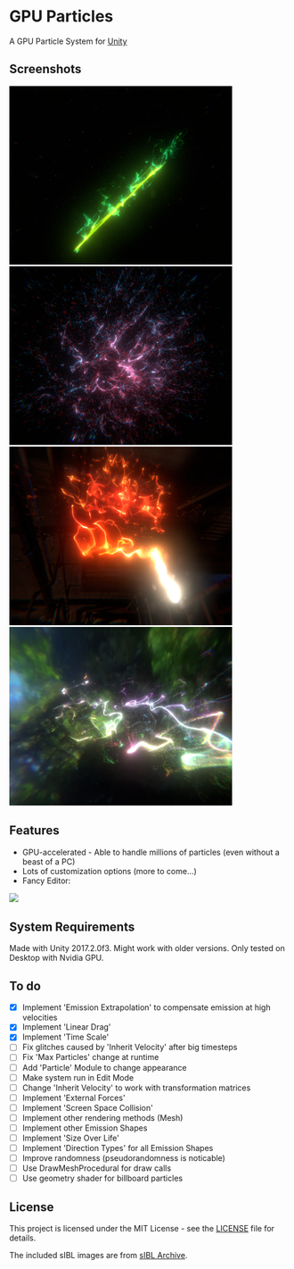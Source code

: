 # GPU Particles
A GPU Particle System for [Unity](https://unity3d.com/)

## Screenshots
<img src="Assets/Screenshots/screenshot3.png" width="400"/> <img src="Assets/Screenshots/screenshot1.png" width="400"/> <img src="Assets/Screenshots/screenshot2.png" width="400"/> <img src="Assets/Screenshots/screenshot0.png" width="400"/>

## Features
- GPU-accelerated - Able to handle millions of particles (even without a beast of a PC)
- Lots of customization options (more to come...)
- Fancy Editor:
<img src="https://user-images.githubusercontent.com/34353377/34125986-5fe653d8-e438-11e7-8218-fc62254efc5a.png" width="400"/>

## System Requirements
Made with Unity 2017.2.0f3. Might work with older versions. Only tested on Desktop with Nvidia GPU.

## To do
- [x] Implement 'Emission Extrapolation' to compensate emission at high velocities
- [x] Implement 'Linear Drag'
- [x] Implement 'Time Scale'
- [ ] Fix glitches caused by 'Inherit Velocity' after big timesteps
- [ ] Fix 'Max Particles' change at runtime
- [ ] Add 'Particle' Module to change appearance
- [ ] Make system run in Edit Mode
- [ ] Change 'Inherit Velocity' to work with transformation matrices
- [ ] Implement 'External Forces'
- [ ] Implement 'Screen Space Collision'
- [ ] Implement other rendering methods (Mesh)
- [ ] Implement other Emission Shapes
- [ ] Implement 'Size Over Life'
- [ ] Implement 'Direction Types' for all Emission Shapes
- [ ] Improve randomness (pseudorandomness is noticable)
- [ ] Use DrawMeshProcedural for draw calls
- [ ] Use geometry shader for billboard particles

## License
This project is licensed under the MIT License - see the [LICENSE](LICENSE) file for details.

The included sIBL images are from [sIBL Archive](http://www.hdrlabs.com/sibl/archive.html).
